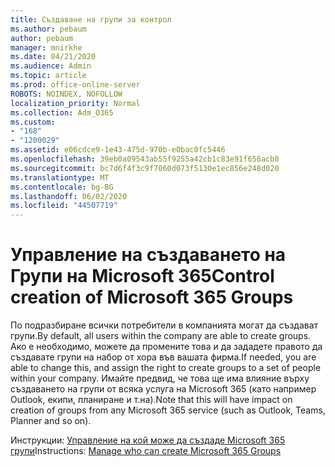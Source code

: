```yaml
---
title: Създаване на групи за контрол
ms.author: pebaum
author: pebaum
manager: mnirkhe
ms.date: 04/21/2020
ms.audience: Admin
ms.topic: article
ms.prod: office-online-server
ROBOTS: NOINDEX, NOFOLLOW
localization_priority: Normal
ms.collection: Adm_O365
ms.custom:
- "168"
- "1200029"
ms.assetid: e06cdce9-1e43-475d-970b-e0bac0fc5446
ms.openlocfilehash: 39eb0a09543ab55f9255a42cb1c83e91f656acb0
ms.sourcegitcommit: bc7d6f4f3c9f7060d073f5130e1ec856e248d020
ms.translationtype: MT
ms.contentlocale: bg-BG
ms.lasthandoff: 06/02/2020
ms.locfileid: "44507719"
---
```

# <a name="control-creation-of-microsoft-365-groups"></a><span data-ttu-id="c29c1-102">Управление на създаването на Групи на Microsoft 365</span><span class="sxs-lookup"><span data-stu-id="c29c1-102">Control creation of Microsoft 365 Groups</span></span>

<span data-ttu-id="c29c1-103">По подразбиране всички потребители в компанията могат да създават групи.</span><span class="sxs-lookup"><span data-stu-id="c29c1-103">By default, all users within the company are able to create groups.</span></span> <span data-ttu-id="c29c1-104">Ако е необходимо, можете да промените това и да зададете правото да създавате групи на набор от хора във вашата фирма.</span><span class="sxs-lookup"><span data-stu-id="c29c1-104">If needed, you are able to change this, and assign the right to create groups to a set of people within your company.</span></span> <span data-ttu-id="c29c1-105">Имайте предвид, че това ще има влияние върху създаването на групи от всяка услуга на Microsoft 365 (като например Outlook, екипи, планиране и т.на).</span><span class="sxs-lookup"><span data-stu-id="c29c1-105">Note that this will have impact on creation of groups from any Microsoft 365 service (such as Outlook, Teams, Planner and so on).</span></span>
  
<span data-ttu-id="c29c1-106">Инструкции: [Управление на кой може да създаде Microsoft 365 групи](https://docs.microsoft.com/microsoft-365/admin/create-groups/manage-creation-of-groups)</span><span class="sxs-lookup"><span data-stu-id="c29c1-106">Instructions: [Manage who can create Microsoft 365 Groups](https://docs.microsoft.com/microsoft-365/admin/create-groups/manage-creation-of-groups)</span></span>
